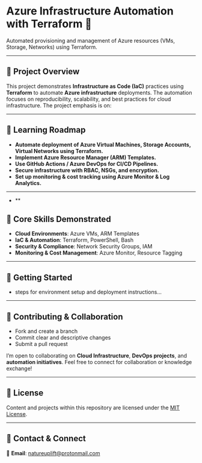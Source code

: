 # Azure Infrastructure Automation with Terraform 🚀

Automated provisioning and management of Azure resources (VMs, Storage, Networks) using Terraform.

---

## 📌 Project Overview

This project demonstrates **Infrastructure as Code (IaC)** practices using **Terraform** to automate **Azure infrastructure** deployments. The automation focuses on reproducibility, scalability, and best practices for cloud infrastructure. The project emphasis is on:

---

## 📖 Learning Roadmap

- **Automate deployment of Azure Virtual Machines, Storage Accounts, Virtual Networks using Terraform.**
- **Implement Azure Resource Manager (ARM) Templates.**
- **Use GitHub Actions / Azure DevOps for CI/CD Pipelines.**
- **Secure infrastructure with RBAC, NSGs, and encryption.**
- **Set up monitoring & cost tracking using Azure Monitor & Log Analytics.**

---


- **


## 🌟 Core Skills Demonstrated

- **Cloud Environments**: Azure VMs, ARM Templates
- **IaC & Automation**: Terraform, PowerShell, Bash
- **Security & Compliance**: Network Security Groups, IAM
- **Monitoring & Cost Management**: Azure Monitor, Resource Tagging

---

## 📌 Getting Started

- steps for environment setup and deployment instructions...

---

## 🤝 Contributing & Collaboration

- Fork and create a branch
- Commit clear and descriptive changes
- Submit a pull request

I’m open to collaborating on **Cloud Infrastructure**, **DevOps projects**, and **automation initiatives**. Feel free to connect for collaboration or knowledge exchange!

---

## 📜 License

Content and projects within this repository are licensed under the [MIT License](LICENSE).

---

## 📧 Contact & Connect

📩 **Email**: [natureuplift@protonmail.com](mailto:natureuplift@protonmail.com)  
<!-- 🔗 **LinkedIn**: [Arnaldo Sepulveda](https://www.linkedin.com/in/arnaldo-sepulveda) -->
